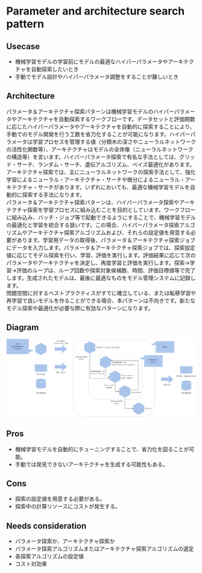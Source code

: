 # Parameter and architecture search pattern

## Usecase
- 機械学習モデルの学習前にモデルの最適なハイパーパラメータやアーキテクチャを自動探索したいとき
- 手動でモデル設計やハイパーパラメータ調整をすることが難しいとき

## Architecture
パラメータ＆アーキテクチャ探索パターンは機械学習モデルのハイパーパラメータやアーキテクチャを自動探索するワークフローです。データセットと評価関数に応じたハイパーパラメータやアーキテクチャを自動的に探索することにより、手動でのモデル開発を行う工数を省力化することが可能になります。ハイパーパラメータは学習プロセスを管理する値（分類木の深さやニューラルネットワークの活性化関数等）、アーキテクチャはモデルの全体像（ニューラルネットワークの構造等）を言います。ハイパーパラメータ探索で有名な手法としては、グリッド・サーチ、ランダム・サーチ、遺伝アルゴリズム、ベイズ最適化があります。アーキテクチャ探索では、主にニューラルネットワークの探索手法として、強化学習によるニューラル・アーキテクチャ・サーチや微分によるニューラル・アーキテクチャ・サーチがあります。いずれにおいても、最適な機械学習モデルを自動的に探索する手法になります。<br>
パラメータ＆アーキテクチャ探索パターンは、ハイパーパラメータ探索やアーキテクチャ探索を学習プロセスに組み込むことを目的としています。ワークフローに組み込み、バッチ・ジョブ等で起動できるようにすることで、機械学習モデルの最適化と学習を統合する狙いです。この場合、ハイパーパラメータ探索アルゴリズムやアーキテクチャ探索アルゴリズムおよび、それらの設定値を用意する必要があります。学習用データの取得後、パラメータ＆アーキテクチャ探索ジョブにデータを入力します。パラメータ＆アーキテクチャ探索ジョブでは、探索設定値に応じてモデル探索を行い、学習、評価を実行します。評価結果に応じて次のパラメータやアーキテクチャを決定し、再度学習と評価を実行します。探索→学習→評価のループは、ループ回数や探索対象候補数、時間、評価目標値等で完了します。生成されたモデルは、最後に最適なものをモデル管理システムに記録します。<br>
問題空間に対するベストプラクティスがすでに確立している、または転移学習や再学習で良いモデルを作ることができる場合、本パターンは不向きです。新たなモデル探索や最適化が必要な際に有効なパターンになります。

## Diagram
![diagram](diagram.png)


## Pros
- 機械学習モデルを自動的にチューニングすることで、省力化を図ることが可能。
- 手動では発見できないアーキテクチャを生成する可能性もある。

## Cons
- 探索の設定値を用意する必要がある。
- 探索中の計算リソースにコストが発生する。

## Needs consideration
- パラメータ探索か、アーキテクチャ探索か
- パラメータ探索アルゴリズムまたはアーキテクチャ探索アルゴリズムの選定
- 各探索アルゴリズムの設定値
- コスト対効果